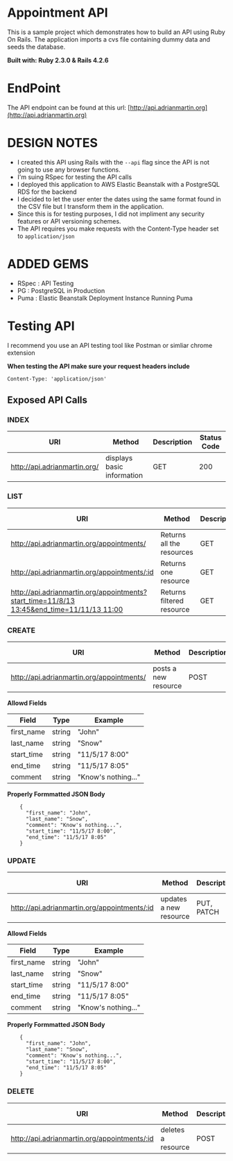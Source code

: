 # Appointment API
This is a sample project which demonstrates how to build an API using Ruby On Rails. The application imports a cvs file containing dummy data and seeds the database.

__Built with: Ruby 2.3.0 & Rails 4.2.6__

# EndPoint

The API endpoint can be found at this url: [http://api.adrianmartin.org](http://api.adrianmartin.org)

# DESIGN NOTES

* I created this API using Rails with the ```--api``` flag since the API is not going to use any browser functions.
* I'm suing RSpec for testing the API calls
* I deployed this application to AWS Elastic Beanstalk with a PostgreSQL RDS for the backend
* I decided to let the user enter the dates using the same format found in the CSV file but I transform them in the application.
* Since this is for testing purposes, I did not impliment any security features or API versioning schemes.
* The API requires you make requests with the Content-Type header set to ```application/json```

# ADDED GEMS

* RSpec : API Testing
* PG : PostgreSQL in Production
* Puma : Elastic Beanstalk Deployment Instance Running Puma

# Testing API

I recommend you use an API testing tool like Postman or simliar chrome extension

**When testing the API make sure your request headers include**

```Content-Type: 'application/json'```

## Exposed API Calls

### INDEX
| URI | Method | Description |Status Code |
|------------------------------------------|---|----|---------|
| http://api.adrianmartin.org/|  displays basic information |GET| 200|

### LIST
| URI | Method | Description |Status Code |
|------------------------------------------|---|----|---------|
| http://api.adrianmartin.org/appointments/| Returns all the resources | GET | 200, 404|
| http://api.adrianmartin.org/appointments/:id| Returns one resource | GET | 200, 404|
| [http://api.adrianmartin.org/appointments?start_time=11/8/13 13:45&end_time=11/11/13 11:00](http://api.adrianmartin.org/appointments?start_time=11%2F8%2F13%2013%3A45&end_time=11%2F11%2F13%2011%3A00)| Returns filtered resource  | GET | 200, 404, 422|

### CREATE
| URI | Method | Description |Status Code |
|------------------------------------------|---|----|---------|
| http://api.adrianmartin.org/appointments/|  posts a new resource |POST| 201, 400, 422|

**Allowd Fields**


|Field      | Type   |Example |
|------------|-------|------|
|first_name | string |"John"|
|last_name  | string |"Snow"|
|start_time | string |"11/5/17 8:00"|
|end_time   | string |"11/5/17 8:05"|
|comment    | string |"Know's nothing..."|

**Properly Formmatted JSON Body**

```
    {
      "first_name": "John",
      "last_name": "Snow",
      "comment": "Know's nothing...",
      "start_time": "11/5/17 8:00",
      "end_time": "11/5/17 8:05"
    }
```


### UPDATE
| URI | Method | Description |Status Code |
|------------------------------------------|---|----|---------|
| http://api.adrianmartin.org/appointments/:id|  updates a new resource |PUT, PATCH| 204, 400, 422|

**Allowd Fields**


|Field      | Type   |Example |
|------------|-------|------|
|first_name | string |"John"|
|last_name  | string |"Snow"|
|start_time | string |"11/5/17 8:00"|
|end_time   | string |"11/5/17 8:05"|
|comment    | string |"Know's nothing..."|

**Properly Formmatted JSON Body**

```
    {
      "first_name": "John",
      "last_name": "Snow",
      "comment": "Know's nothing...",
      "start_time": "11/5/17 8:00",
      "end_time": "11/5/17 8:05"
    }
```

### DELETE
| URI | Method | Description |Status Code |
|------------------------------------------|---|----|---------|
| http://api.adrianmartin.org/appointments/:id|  deletes a resource |POST| 200, 404|

